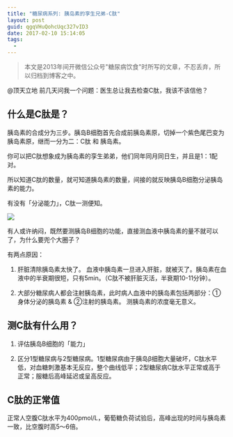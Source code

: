 ```yaml
---
title: "糖尿病系列: 胰岛素的孪生兄弟-C肽"
layout: post
guid: qgqVHuQohcUqc327vID3
date: 2017-02-10 15:14:05
tags:
  - 
---
```


> 本文是2013年间开微信公众号"糖尿病饮食"时所写的文章，不忍丢弃，所以归档到博客之中。

@顶天立地 前几天问我一个问题：医生总让我去检查C肽，我该不该信他？

## 什么是C肽是？

胰岛素的合成分为三步。胰岛B细胞首先合成前胰岛素原，切掉一个紫色尾巴变为胰岛素原，继而一分为二：C肽 和 胰岛素。

你可以把C肽想象成为胰岛素的孪生弟弟，他们同年同月同日生，并且是1：1配对。

所以知道C肽的数量，就可知道胰岛素的数量，间接的就反映胰岛B细胞分泌胰岛素的能力。

有没有「分泌能力」，C肽一测便知。

![](/media/files/2017/2017-02-10-c-peptide.png)

有人或许纳闷，既然要测胰岛B细胞的功能，直接测血液中胰岛素的量不就可以了，为什么要兜个大圈子？

有两点原因：

1. 肝脏清除胰岛素太快了。
血液中胰岛素一旦进入肝脏，就被灭了。胰岛素在血液中的半衰期很短，只有5min。（C肽不被肝脏灭活，半衰期10-11分钟）。

2. 大部分糖尿病人都会注射胰岛素，此时病人血液中的胰岛素包括两部分：①身体分泌的胰岛素 & ②注射的胰岛素。
测胰岛素的浓度毫无意义。

## 测C肽有什么用？

1. 评估胰岛B细胞的「能力」

2. 区分1型糖尿病与2型糖尿病。1型糖尿病由于胰岛β细胞大量破坏，C肽水平低，对血糖刺激基本无反应，整个曲线低平；2型糖尿病C肽水平正常或高于正常；服糖后高峰延迟或呈高反应。 


## C肽的正常值

正常人空腹C肽水平为400pmol/L，葡萄糖负荷试验后，高峰出现的时间与胰岛素一致，比空腹时高5～6倍。
